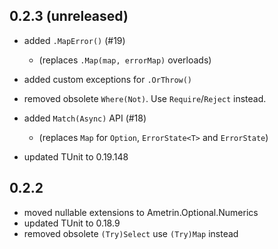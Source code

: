 ## 0.2.3 (unreleased)
- added `.MapError()` (#19) 
  - (replaces `.Map(map, errorMap)` overloads)
- added custom exceptions for `.OrThrow()`

- removed obsolete `Where(Not)`. Use `Require`/`Reject` instead.
- added `Match(Async)` API (#18)
  - (replaces `Map` for `Option`, `ErrorState<T>` and `ErrorState`)
- updated TUnit to 0.19.148

## 0.2.2
- moved nullable extensions to Ametrin.Optional.Numerics
- updated TUnit to 0.18.9
- removed obsolete `(Try)Select` use `(Try)Map` instead